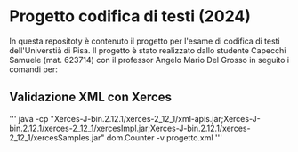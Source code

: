 # Progetto codifica di testi (2024)
In questa repositoty è contenuto il progetto per l'esame di codifica di testi dell'Universtià di Pisa.
Il progetto è stato realizzato dallo studente Capecchi Samuele (mat. 623714) con il professor Angelo Mario Del Grosso
in seguito i comandi per:

## Validazione XML con Xerces
'''
java -cp "Xerces-J-bin.2.12.1/xerces-2_12_1/xml-apis.jar;Xerces-J-bin.2.12.1/xerces-2_12_1/xercesImpl.jar;Xerces-J-bin.2.12.1/xerces-2_12_1/xercesSamples.jar" dom.Counter -v progetto.xml
'''
